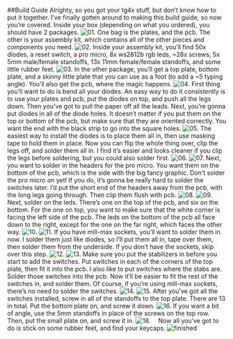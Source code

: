 ##Build Guide
Alrighty, so you got your tg4x stuff, but don’t know how to put it together.  I’ve finally gotten around to making this build guide, so now you’re covered.  Inside your box (depending on what you ordered), you should have 2 packages.
![01.](https://raw.githubusercontent.com/MythosMann/tg4x/master/2d-3d%20stuff/build%20guide%20pics/01.jpg)
One bag is the plates, and the pcb.  The other is your assembly kit, which contains all of the other pieces and components you need.
![02.](https://raw.githubusercontent.com/MythosMann/tg4x/master/2d-3d%20stuff/build%20guide%20pics/02.jpg)
Inside your assembly kit, you’ll find 50x diodes, a reset switch, a pro micro, 8x ws2812b rgb leds, ~28x screws, 5x 5mm male/female standoffs, 13x 11mm female/female standoffs, and some little rubber feet.
![03.](https://raw.githubusercontent.com/MythosMann/tg4x/master/2d-3d%20stuff/build%20guide%20pics/03.jpg)
In the other package, you’ll get a top plate, bottom plate, and a skinny little plate that you can use as a foot (to add a ~5 typing angle).  You’ll also get the pcb, where the magic happens.
![04.](https://raw.githubusercontent.com/MythosMann/tg4x/master/2d-3d%20stuff/build%20guide%20pics/01.jpg)
 First thing you’ll want to do is bend all your diodes.  An easy way to do it consistently is to use your plates and pcb, put the diodes on top, and push all the legs down.  Then you’ve got to pull the paper off all the leads.  Next, you’re gonna put diodes in all of the diode holes.  It doesn’t matter if you put them on the top or bottom of the pcb, but make sure that they are oriented correctly.  You want the end with the black strip to go into the square holes.
![05.](https://raw.githubusercontent.com/MythosMann/tg4x/master/2d-3d%20stuff/build%20guide%20pics/05.jpg)
The easiest way to install the diodes is to place them all in, then use masking tape to hold them in place.  Now you can flip the whole thing over, clip the legs off, and solder them all in.  I find it’s easier and looks cleaner if you clip the legs before soldering, but you could also solder first.
![06.](https://raw.githubusercontent.com/MythosMann/tg4x/master/2d-3d%20stuff/build%20guide%20pics/06.jpg)
![07.](https://raw.githubusercontent.com/MythosMann/tg4x/master/2d-3d%20stuff/build%20guide%20pics/07.jpg)
Next, you want to solder in the headers for the pro micro.  You want them on the bottom of the pcb, which is the side with the big fancy graphic.  Don’t solder the pro micro on yet!  If you do, it’s gonna be really hard to solder the switches later.  I’d put the short end of the headers away from the pcb, with the long legs going through.  Then clip them flush with pcb.
![08.](https://raw.githubusercontent.com/MythosMann/tg4x/master/2d-3d%20stuff/build%20guide%20pics/08.jpg)
![09.](https://raw.githubusercontent.com/MythosMann/tg4x/master/2d-3d%20stuff/build%20guide%20pics/09.jpg)
Next, solder on the leds.  There’s one on the top of the pcb, and six on the bottom.  For the one on top, you want to make sure that the white corner is facing the left side of the pcb.  The leds on the bottom of the pcb all face down to the right, except for the one on the far right, which faces the other way.
![10.](https://raw.githubusercontent.com/MythosMann/tg4x/master/2d-3d%20stuff/build%20guide%20pics/10.jpg)
![11.](https://raw.githubusercontent.com/MythosMann/tg4x/master/2d-3d%20stuff/build%20guide%20pics/11.jpg)
If you have mill-max sockets, you’ll want to solder them in now.  I solder them just like diodes, so I’ll put them all in, tape over them, then solder them from the underside.
If you don’t have the sockets, skip over this step.
![12.](https://raw.githubusercontent.com/MythosMann/tg4x/master/2d-3d%20stuff/build%20guide%20pics/12.jpg)
![13.](https://raw.githubusercontent.com/MythosMann/tg4x/master/2d-3d%20stuff/build%20guide%20pics/13.jpg)
Make sure you put the stabilizers in before you start to add the switches.  Put switches in each of the corners of the top plate, then fit it into the pcb.  I also like to put switches where the stabs are.  Solder those switches into the pcb.  Now it’ll be easier to fit the rest of the switches in, and solder them.  Of course, if you’re using mill-max sockets, there’s no need to solder the switches.
![14.](https://raw.githubusercontent.com/MythosMann/tg4x/master/2d-3d%20stuff/build%20guide%20pics/14.jpg)
![15.](https://raw.githubusercontent.com/MythosMann/tg4x/master/2d-3d%20stuff/build%20guide%20pics/15.jpg)
After you’ve got all the switches installed, screw in all of the standoffs to the top plate.  There are 13 in total.  Put the bottom plate on, and screw it down.
![16.](https://raw.githubusercontent.com/MythosMann/tg4x/master/2d-3d%20stuff/build%20guide%20pics/16.jpg)
If you want a bit of angle, use the 5mm standoffs in place of the screws on the top row.  Then, put the small plate on, and screw it in.
![18.](https://raw.githubusercontent.com/MythosMann/tg4x/master/2d-3d%20stuff/build%20guide%20pics/18.jpg) 
Now all you’ve got to do is stick on some rubber feet, and find your keycaps.
![finished](https://raw.githubusercontent.com/MythosMann/tg4x/master/2d-3d%20stuff/build%20guide%20pics/finished.jpg)
